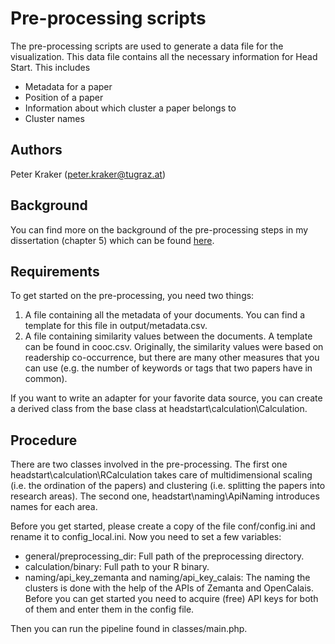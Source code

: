 Pre-processing scripts
======================

The pre-processing scripts are used to generate a data file for the visualization. This data file contains all the necessary information for Head Start. This includes

* Metadata for a paper
* Position of a paper
* Information about which cluster a paper belongs to
* Cluster names

Authors
-------
Peter Kraker (peter.kraker@tugraz.at)


Background
----------

You can find more on the background of the pre-processing steps in my dissertation (chapter 5) which can be found [here](http://media.obvsg.at/p-AC11312305-2001).


Requirements
------------

To get started on the pre-processing, you need two things:

1. A file containing all the metadata of your documents. You can find a template for this file in output/metadata.csv.
2. A file containing similarity values between the documents. A template can be found in cooc.csv. Originally, the similarity values were based on readership co-occurrence, but there are many other measures that you can use (e.g. the number of keywords or tags that two papers have in common).

If you want to write an adapter for your favorite data source, you can create a derived class from the base class at headstart\calculation\Calculation.

Procedure
---------

There are two classes involved in the pre-processing. The first one headstart\calculation\RCalculation takes care of multidimensional scaling (i.e. the ordination of the papers) and clustering (i.e. splitting the papers into research areas). The second one, headstart\naming\ApiNaming introduces names for each area.

Before you get started, please create a copy of the file conf/config.ini and rename it to config\_local.ini. Now you need to set a few variables:
* general/preprocessing_dir: Full path of the preprocessing directory.
* calculation/binary: Full path to your R binary.
* naming/api\_key\_zemanta and naming/api\_key\_calais: The naming the clusters is done with the help of the APIs of Zemanta and OpenCalais. Before you can get started you need to acquire (free) API keys for both of them and enter them in the config file.

Then you can run the pipeline found in classes/main.php.



